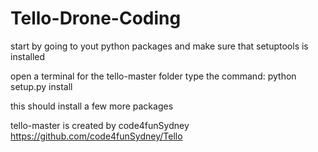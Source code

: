 # Tello-Drone-Coding


start by going to yout python packages and make sure that setuptools is installed

open a terminal for the tello-master folder 
type the command: python setup.py install

this should install a few more packages

tello-master is created by code4funSydney https://github.com/code4funSydney/Tello
